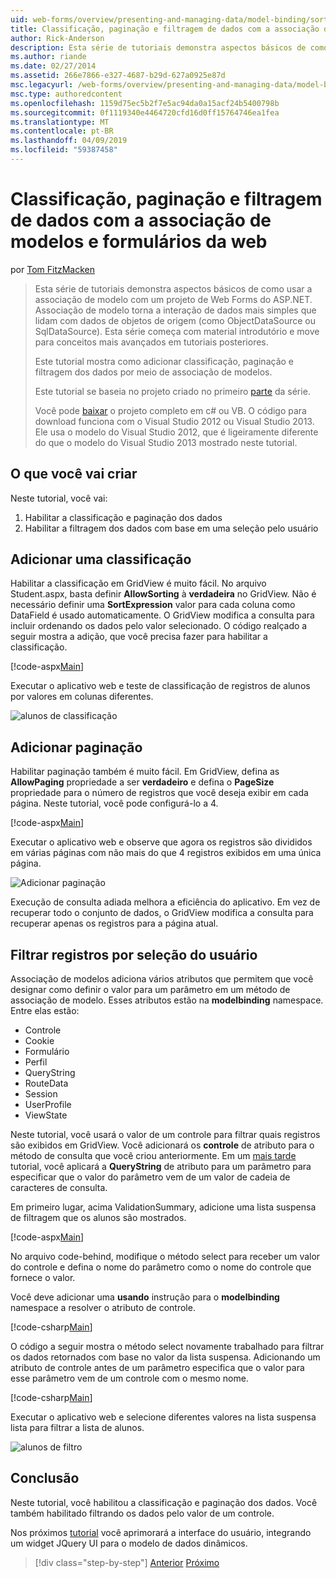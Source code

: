 ```yaml
---
uid: web-forms/overview/presenting-and-managing-data/model-binding/sorting-paging-and-filtering-data
title: Classificação, paginação e filtragem de dados com a associação de modelos e formulários da web | Microsoft Docs
author: Rick-Anderson
description: Esta série de tutoriais demonstra aspectos básicos de como usar a associação de modelo com um projeto de Web Forms do ASP.NET. Associação de modelo torna a interação de dados mais simples-...
ms.author: riande
ms.date: 02/27/2014
ms.assetid: 266e7866-e327-4687-b29d-627a0925e87d
msc.legacyurl: /web-forms/overview/presenting-and-managing-data/model-binding/sorting-paging-and-filtering-data
msc.type: authoredcontent
ms.openlocfilehash: 1159d75ec5b2f7e5ac94da0a15acf24b5400798b
ms.sourcegitcommit: 0f1119340e4464720cfd16d0ff15764746ea1fea
ms.translationtype: MT
ms.contentlocale: pt-BR
ms.lasthandoff: 04/09/2019
ms.locfileid: "59387458"
---
```

# <a name="sorting-paging-and-filtering-data-with-model-binding-and-web-forms"></a>Classificação, paginação e filtragem de dados com a associação de modelos e formulários da web

por [Tom FitzMacken](https://github.com/tfitzmac)

> Esta série de tutoriais demonstra aspectos básicos de como usar a associação de modelo com um projeto de Web Forms do ASP.NET. Associação de modelo torna a interação de dados mais simples que lidam com dados de objetos de origem (como ObjectDataSource ou SqlDataSource). Esta série começa com material introdutório e move para conceitos mais avançados em tutoriais posteriores.
> 
> Este tutorial mostra como adicionar classificação, paginação e filtragem dos dados por meio de associação de modelos.
> 
> Este tutorial se baseia no projeto criado no primeiro [parte](retrieving-data.md) da série.
> 
> Você pode [baixar](https://go.microsoft.com/fwlink/?LinkId=286116) o projeto completo em c# ou VB. O código para download funciona com o Visual Studio 2012 ou Visual Studio 2013. Ele usa o modelo do Visual Studio 2012, que é ligeiramente diferente do que o modelo do Visual Studio 2013 mostrado neste tutorial.


## <a name="what-youll-build"></a>O que você vai criar

Neste tutorial, você vai:

1. Habilitar a classificação e paginação dos dados
2. Habilitar a filtragem dos dados com base em uma seleção pelo usuário

## <a name="add-sorting"></a>Adicionar uma classificação

Habilitar a classificação em GridView é muito fácil. No arquivo Student.aspx, basta definir **AllowSorting** à **verdadeira** no GridView. Não é necessário definir uma **SortExpression** valor para cada coluna como DataField é usado automaticamente. O GridView modifica a consulta para incluir ordenando os dados pelo valor selecionado. O código realçado a seguir mostra a adição, que você precisa fazer para habilitar a classificação.

[!code-aspx[Main](sorting-paging-and-filtering-data/samples/sample1.aspx?highlight=5)]

Executar o aplicativo web e teste de classificação de registros de alunos por valores em colunas diferentes.

![alunos de classificação](sorting-paging-and-filtering-data/_static/image2.png)

## <a name="add-paging"></a>Adicionar paginação

Habilitar paginação também é muito fácil. Em GridView, defina as **AllowPaging** propriedade a ser **verdadeiro** e defina o **PageSize** propriedade para o número de registros que você deseja exibir em cada página. Neste tutorial, você pode configurá-lo a 4.

[!code-aspx[Main](sorting-paging-and-filtering-data/samples/sample2.aspx?highlight=5)]

Executar o aplicativo web e observe que agora os registros são divididos em várias páginas com não mais do que 4 registros exibidos em uma única página.

![Adicionar paginação](sorting-paging-and-filtering-data/_static/image4.png)

Execução de consulta adiada melhora a eficiência do aplicativo. Em vez de recuperar todo o conjunto de dados, o GridView modifica a consulta para recuperar apenas os registros para a página atual.

## <a name="filter-records-by-user-selection"></a>Filtrar registros por seleção do usuário

Associação de modelos adiciona vários atributos que permitem que você designar como definir o valor para um parâmetro em um método de associação de modelo. Esses atributos estão na **modelbinding** namespace. Entre elas estão:

- Controle
- Cookie
- Formulário
- Perfil
- QueryString
- RouteData
- Session
- UserProfile
- ViewState

Neste tutorial, você usará o valor de um controle para filtrar quais registros são exibidos em GridView. Você adicionará os **controle** de atributo para o método de consulta que você criou anteriormente. Em um [mais tarde](using-query-string-values-to-retrieve-data.md) tutorial, você aplicará a **QueryString** de atributo para um parâmetro para especificar que o valor do parâmetro vem de um valor de cadeia de caracteres de consulta.

Em primeiro lugar, acima ValidationSummary, adicione uma lista suspensa de filtragem que os alunos são mostrados.

[!code-aspx[Main](sorting-paging-and-filtering-data/samples/sample3.aspx?highlight=3-11)]

No arquivo code-behind, modifique o método select para receber um valor do controle e defina o nome do parâmetro como o nome do controle que fornece o valor.

Você deve adicionar uma **usando** instrução para o **modelbinding** namespace a resolver o atributo de controle.

[!code-csharp[Main](sorting-paging-and-filtering-data/samples/sample4.cs)]

O código a seguir mostra o método select novamente trabalhado para filtrar os dados retornados com base no valor da lista suspensa. Adicionando um atributo de controle antes de um parâmetro especifica que o valor para esse parâmetro vem de um controle com o mesmo nome.

[!code-csharp[Main](sorting-paging-and-filtering-data/samples/sample5.cs)]

Executar o aplicativo web e selecione diferentes valores na lista suspensa lista para filtrar a lista de alunos.

![alunos de filtro](sorting-paging-and-filtering-data/_static/image6.png)

## <a name="conclusion"></a>Conclusão

Neste tutorial, você habilitou a classificação e paginação dos dados. Você também habilitado filtrando os dados pelo valor de um controle.

Nos próximos [tutorial](integrating-jquery-ui.md) você aprimorará a interface do usuário, integrando um widget JQuery UI para o modelo de dados dinâmicos.

> [!div class="step-by-step"]
> [Anterior](updating-deleting-and-creating-data.md)
> [Próximo](integrating-jquery-ui.md)
